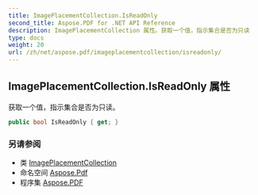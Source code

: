 ```yaml
---
title: ImagePlacementCollection.IsReadOnly
second_title: Aspose.PDF for .NET API Reference
description: ImagePlacementCollection 属性。获取一个值，指示集合是否为只读
type: docs
weight: 20
url: /zh/net/aspose.pdf/imageplacementcollection/isreadonly/
---
```

## ImagePlacementCollection.IsReadOnly 属性

获取一个值，指示集合是否为只读。

```csharp
public bool IsReadOnly { get; }
```

### 另请参阅

* 类 [ImagePlacementCollection](../)
* 命名空间 [Aspose.Pdf](../../../aspose.pdf/)
* 程序集 [Aspose.PDF](../../../)